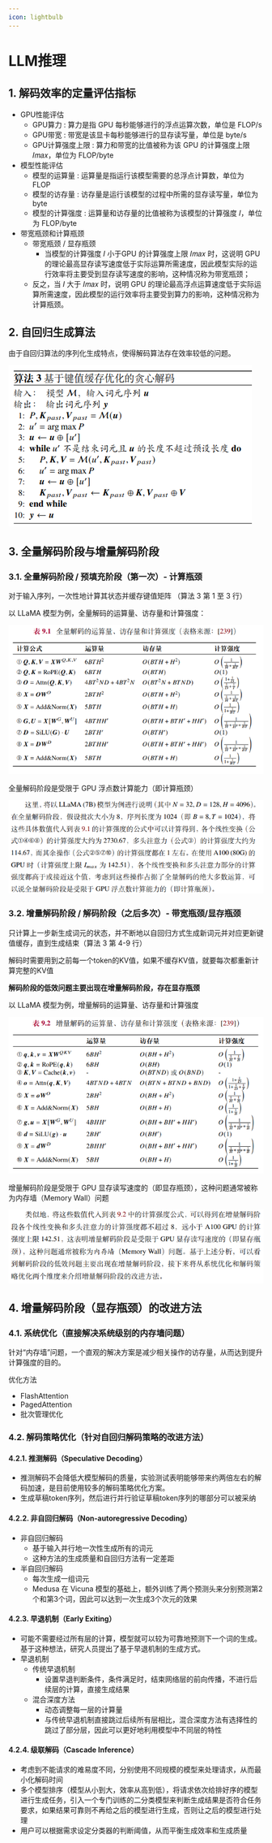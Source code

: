 ```yaml
---
icon: lightbulb
---
```

# LLM推理
## 1. 解码效率的定量评估指标
- GPU性能评估
    - GPU算力 : 算力是指 GPU 每秒能够进行的浮点运算次数，单位是 FLOP/s
    - GPU带宽 : 带宽是该显卡每秒能够进行的显存读写量，单位是 byte/s
    - GPU计算强度上限 : 算力和带宽的比值被称为该 GPU 的计算强度上限 𝐼𝑚𝑎𝑥，单位为 FLOP/byte
- 模型性能评估
    - 模型的运算量 : 运算量是指运行该模型需要的总浮点计算数，单位为 FLOP
    - 模型的访存量 : 访存量是运行该模型的过程中所需的显存读写量，单位为 byte
    - 模型的计算强度 : 运算量和访存量的比值被称为该模型的计算强度 𝐼，单位为 FLOP/byte
- 带宽瓶颈和计算瓶颈
    - 带宽瓶颈 / 显存瓶颈
        - 当模型的计算强度 𝐼 小于GPU 的计算强度上限 𝐼𝑚𝑎𝑥 时，这说明 GPU 的理论最高显存读写速度低于实际运算所需速度，因此模型实际的运行效率将主要受到显存读写速度的影响，这种情况称为带宽瓶颈；
    - 反之，当 𝐼 大于 𝐼𝑚𝑎𝑥 时，说明 GPU 的理论最高浮点运算速度低于实际运算所需速度，因此模型的运行效率将主要受到算力的影响，这种情况称为计算瓶颈。

## 2. 自回归生成算法
由于自回归算法的序列化生成特点，使得解码算法存在效率较低的问题。

![自回归生成算法](images/llm_020.png)

## 3. 全量解码阶段与增量解码阶段
### 3.1. 全量解码阶段 / 预填充阶段（第一次）- 计算瓶颈
对于输入序列，一次性地计算其状态并缓存键值矩阵
（算法 3 第 1 至 3 行）

以 LLaMA 模型为例，全量解码的运算量、访存量和计算强度：

![](images/llm_021.png)

全量解码阶段是受限于 GPU 浮点数计算能力（即计算瓶颈）

![](images/llm_022.png)

### 3.2. 增量解码阶段 / 解码阶段（之后多次）- 带宽瓶颈/显存瓶颈
只计算上一步新生成词元的状态，并不断地以自回归方式生成新词元并对应更新键值缓存，直到生成结束（算法 3 第 4-9 行）

解码时需要用到之前每一个token的KV值，如果不缓存KV值，就要每次都重新计算完整的KV值

**解码阶段的低效问题主要出现在增量解码阶段，存在显存瓶颈**

以 LLaMA 模型为例，增量解码的运算量、访存量和计算强度

![](images/llm_023.png)

增量解码阶段是受限于 GPU 显存读写速度的（即显存瓶颈），这种问题通常被称为内存墙（Memory Wall）问题

![](images/llm_024.png)

## 4. 增量解码阶段（显存瓶颈）的改进方法
### 4.1. 系统优化（直接解决系统级别的内存墙问题）
针对“内存墙”问题，一个直观的解决方案是减少相关操作的访存量，从而达到提升计算强度的目的。

优化方法
- FlashAttention
- PagedAttention
- 批次管理优化

### 4.2. 解码策略优化（针对自回归解码策略的改进方法）
#### 4.2.1. 推测解码（Speculative Decoding）
- 推测解码不会降低大模型解码的质量，实验测试表明能够带来约两倍左右的解码加速，是目前使用较多的解码策略优化方案。
- 生成草稿token序列，然后进行并行验证草稿token序列的哪部分可以被采纳

#### 4.2.2. 非自回归解码（Non-autoregressive Decoding）
- 非自回归解码
    - 基于输入并行地一次性生成所有的词元
    - 这种方法的生成质量和自回归方法有一定差距
- 半自回归解码
    - 每次生成一组词元
    - Medusa 在 Vicuna 模型的基础上，额外训练了两个预测头来分别预测第2个和第3个词，因此可以达到一次生成3个次元的效果

#### 4.2.3. 早退机制（Early Exiting）
- 可能不需要经过所有层的计算，模型就可以较为可靠地预测下一个词的生成。基于这种想法，研究人员提出了基于早退机制的生成方式。
- 早退机制
    - 传统早退机制
        - 设置早退判断条件，条件满足时，结束网络层的前向传播，不进行后续层的计算，直接生成结果
    - 混合深度方法
        - 动态调整每一层的计算量
        - 与传统早退机制直接跳过后续所有层相比，混合深度方法有选择性的跳过了部分层，因此可以更好地利用模型中不同层的特性

#### 4.2.4. 级联解码（Cascade Inference）
- 考虑到不能请求的难易度不同，分别使用不同规模的模型来处理请求，从而最小化解码时间
- 多个模型排序（模型从小到大，效率从高到低），将请求依次给排好序的模型进行生成任务，引入一个专门训练的二分类模型来判断生成结果是否符合任务要求，如果结果可靠则不再给之后的模型进行生成，否则让之后的模型进行处理
- 用户可以根据需求设定分类器的判断阈值，从而平衡生成效率和生成质量